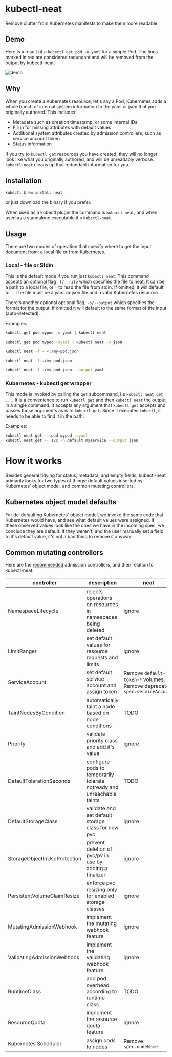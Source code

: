 # kubectl-neat

Remove clutter from Kubernetes manifests to make them more readable.

## Demo

Here is a result of a `kubectl get pod -o yaml` for a simple Pod. The lines marked in red are considered redundant and will be removed from the output by kubectl-neat.

![demo](./demo.png)

## Why

When you create a Kubernetes resource, let's say a Pod, Kubernetes adds a whole bunch of internal system information to the yaml or json that you originally authored. This includes:

- Metadata such as creation timestamp, or some internal IDs
- Fill in for missing attributes with default values
- Additional system attributes created by admission controllers, such as service account token
- Status information

If you try to `kubectl get` resources you have created, they will no longer look like what you originally authored, and will be unreadably verbose.   
`kubectl-neat` cleans up that redundant information for you.

## Installation

```bash
kubectl krew install neat
```

or just download the binary if you prefer.

When used as a kubectl plugin the command is `kubectl neat`, and when used as a standalone executable it's `kubectl-neat`.

## Usage

There are two modes of operation that specify where to get the input document from: a local file or from  Kubernetes.

### Local - file or Stdin

This is the default mode if you run just `kubectl neat`. This command accepts an optional flag `-f/--file` which specifies the file to neat. It can be a path to a local file, or `-` to read the file from stdin. If omitted, it will default to `-`. The file must be a yaml or json file and a valid Kubernetes resource.

There's another optional optional flag, `-o/--output` which specifies the format for the output. If omitted it will default to the same format of the input (auto-detected).

Examples:
```bash
kubectl get pod mypod -o yaml | kubectl neat

kubectl get pod mypod -oyaml | kubectl neat -o json

kubectl neat -f - <./my-pod.json

kubectl neat -f ./my-pod.json

kubectl neat -f ./my-pod.json --output yaml
```

### Kubernetes - kubectl get wrapper

This mode is invoked by calling the `get` subcommand, i.e `kubectl neat get ...`. It is a convenience to run `kubectl get` and then `kubectl neat` the output in a single command. It accepts any argument that `kubectl get` accepts and passes those arguments as is to `kubectl get`. Since it executes `kubectl`, it needs to be able to find it in the path.

Examples:
```bash
kubectl neat get -- pod mypod -oyaml
kubectl neat get -- svc -n default myservice --output json
```

# How it works

Besides general tidying for status, metadata, and empty fields, kubectl-neat primarily looks for two types of things: default values inserted by Kubernetes' object model, and common mutating controllers.

## Kubernetes object model defaults

For de-defaulting Kubernetes' object model, we invoke the same code that Kubernetes would have, and see what default values were assigned. If these observed values look like the ones we have in the incoming spec, we conclude they are default. If they weren't, and the user manually set a field to it's default value, it's not a bad thing to remove it anyway.

## Common mutating controllers

Here are the [recommended](https://kubernetes.io/docs/reference/access-authn-authz/admission-controllers/#what-does-each-admission-controller-do) admission controllers, and their relation to kubectl-neat:

controller | description | neat
---|---|---
NamespaceLifecycle | rejects operations on resources in namespaces being deleted | ignore
LimitRanger | set default values for resource requests and limits | ignore
ServiceAccount | set default service account and assign token | Remove `default-token-*` volumes. Remove deprecated `spec.serviceAccount`
TaintNodesByCondition | automatically taint a node based on node conditions | TODO
Priority | validate priority class and add it's value | ignore
DefaultTolerationSeconds | configure pods to temporarily tolarate notready and unreachable taints | TODO
DefaultStorageClass | validate and set default storage class for new pvc | ignore
StorageObjectInUseProtection | prevent deletion of pvc/pv in use by adding a finalizer | ignore
PersistentVolumeClaimResize | enforce pvc resizing only for enabled storage classes | ignore
MutatingAdmissionWebhook | implement the mutating webhook feature | ignore
ValidatingAdmissionWebhook | implement the validating webhook feature | ignore
RuntimeClass | add pod overhead according to runtime class | TODO
ResourceQuota | implement the resource qouta feature | ignore
Kubernetes Scheduler | assign pods to nodes | Remove `spec.nodeName`